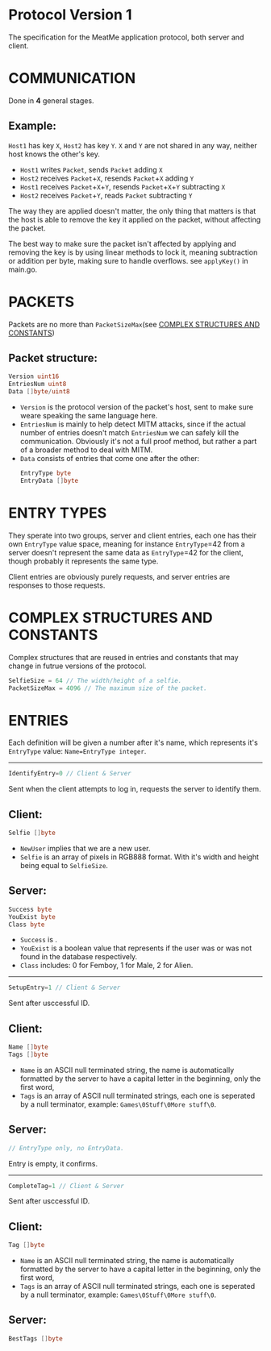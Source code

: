 # Protocol Version 1

The specification for the MeatMe application protocol, both server and client.

COMMUNICATION
=============

Done in **4** general stages.

## Example:

`Host1` has key `X`, `Host2` has key `Y`.
`X` and `Y` are not shared in any way, neither host knows the other's key.

* `Host1` writes `Packet`, sends `Packet` adding `X`
* `Host2` receives `Packet`+`X`, resends `Packet`+`X` adding `Y`
* `Host1` receives `Packet`+`X`+`Y`, resends `Packet`+`X`+`Y` subtracting `X`
* `Host2` receives `Packet`+`Y`, reads `Packet` subtracting `Y`

The way they are applied doesn't matter, the only thing that matters is that the host is able to remove the key it applied on the packet, without affecting the packet.

The best way to make sure the packet isn't affected by applying and removing the key is by using linear methods to lock it, meaning subtraction or addition per byte, making sure to handle overflows. see `applyKey()` in main.go.

PACKETS
=======

Packets are no more than `PacketSizeMax`(see [COMPLEX STRUCTURES AND CONSTANTS](#complex-structures-and-constants))

## Packet structure:
```go
Version uint16
EntriesNum uint8
Data []byte/uint8
```

* `Version` is the protocol version of the packet's host, sent to make sure weare speaking the same language here.
* `EntriesNum` is mainly to help detect MITM attacks, since if the actual number of entries doesn't match `EntriesNum` we can safely kill the communication. Obviously it's not a full proof method, but rather a part of a broader method to deal with MITM.
* `Data` consists of entries that come one after the other:
	```go
	EntryType byte
	EntryData []byte
	```

ENTRY TYPES
===========

They sperate into two groups, server and client entries, each one has their own `EntryType` value space, meaning for instance `EntryType`=42 from a server doesn't represent the same data as `EntryType`=42 for the client, though probably it represents the same type.

Client entries are obviously purely requests, and server entries are responses to those requests.

COMPLEX STRUCTURES AND CONSTANTS
================================

Complex structures that are reused in entries and constants that may change
in futrue versions of the protocol.
```go
SelfieSize = 64 // The width/height of a selfie.
PacketSizeMax = 4096 // The maximum size of the packet.
```

ENTRIES
=======

Each definition will be given a number after it's name, which represents it's `EntryType` value: `Name=EntryType integer`.

---------------------------

```go
IdentifyEntry=0 // Client & Server
```
Sent when the client attempts to log in, requests the server to identify them.

## Client:
```go
Selfie []byte
```
* `NewUser` implies that we are a new user.
* `Selfie` is an array of pixels in RGB888 format. With it's width and height being equal to `SelfieSize`.

## Server:
```go
Success byte
YouExist byte
Class byte
```
* `Success` is .
* `YouExist` is a boolean value that represents if the user was or was not found in the database respectively.
* `Class` includes: 0 for Femboy, 1 for Male, 2 for Alien.

---------------------------

```go
SetupEntry=1 // Client & Server
```
Sent after usccessful ID.

## Client:
```go
Name []byte
Tags []byte
```
* `Name` is an ASCII null terminated string, the name is automatically formatted by the server to have a capital letter in the beginning, only the first word, 
* `Tags` is an array of ASCII null terminated strings, each one is seperated by a null terminator, example: `Games\0Stuff\0More stuff\0`. 

## Server:
```go
// EntryType only, no EntryData.
```
Entry is empty, it confirms.

---------------------------
```go
CompleteTag=1 // Client & Server
```
Sent after usccessful ID.

## Client:
```go
Tag []byte
```
* `Name` is an ASCII null terminated string, the name is automatically formatted by the server to have a capital letter in the beginning, only the first word, 
* `Tags` is an array of ASCII null terminated strings, each one is seperated by a null terminator, example: `Games\0Stuff\0More stuff\0`. 

## Server:
```go
BestTags []byte
```

